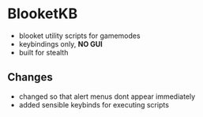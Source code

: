 # BlooketKB
- blooket utility scripts for gamemodes
- keybindings only, **NO GUI**
- built for stealth

## Changes
- changed so that alert menus dont appear immediately
- added sensible keybinds for executing scripts
